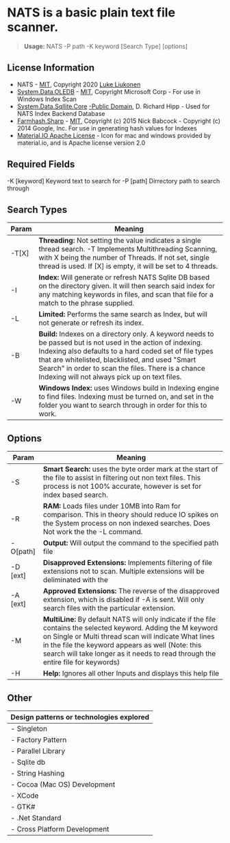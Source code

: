 # NATS is a basic plain text file scanner.
>  **Usage:** NATS -P path -K keyword [Search Type] [options]


## License Information

- NATS  - [MIT](https://github.com/liukonen/nats/blob/master/LICENSE), Copyright 2020 [Luke Liukonen](https://github.com/liukonen)
- [System.Data.OLEDB](https://github.com/dotnet/corefx) - [MIT](https://licenses.nuget.org/MIT), Copyright Microsoft Corp - For use in Windows Index Scan
- [System.Data.Sqllite.Core](https://system.data.sqlite.org/index.html/doc/trunk/www/index.wiki) [-Public Domain](https://www.sqlite.org/copyright.html), D. Richard Hipp - Used for NATS Index Backend Database 
- [Farmhash.Sharp](https://nickbabcock.github.io/Farmhash.Sharp/) - [MIT](https://github.com/nickbabcock/Farmhash.Sharp/blob/master/LICENSE.txt),  Copyright (c) 2015 Nick Babcock - Copyright (c) 2014 Google, Inc. For use in generating hash values for Indexes
- [Material.IO Apache License]("https://www.apache.org/licenses/LICENSE-2.0.html") - Icon for mac and windows provided by material.io, and is Apache license version 2.0

 ## Required Fields
 -K [keyword]    Keyword text to search for
 -P [path]       Dirrectory path to search through
                

##  Search Types

| Param | Meaning |
|-------|---------|
| -T[X] | **Threading:** Not setting the value indicates a single thread search. -T Implements Multithreading Scanning, with X being the number of Threads. If not set, single thread is used. If  [X] is empty, it will be set to 4 threads.|
| -I    | **Index:** Will generate or refresh NATS Sqlite DB based on the directory given. It will then search said index for any matching keywords in files, and scan that file for a match to  the phrase supplied.|
| -L    | **Limited:** Performs the same search as Index, but will not generate or refresh its index.|
| -B    | **Build:** Indexes on a directory only. A keyword needs to be passed but is not used in the action of indexing. Indexing also defaults to a hard coded set of file types that are whitelisted, blacklisted, and used "Smart Search" in order to scan the files. There is a chance Indexing will not always pick up on text files.|
| -W    | **Windows Index:** uses Windows build in Indexing engine to find files. Indexing must be turned on, and set in the folder you want to search through in order for this to work.|

## Options
| Param    | Meaning |
|----------|---------|
| -S       | **Smart Search:** uses the byte order mark at the start of the file to assist in filtering out non text files. This process is not 100% accurate, however is set for index based search.|
| -R       | **RAM:** Loads files under 10MB into Ram for comparison. This in theory should reduce IO spikes on the System process on non indexed searches. Does Not work the the -L command.|
| -O[path] | **Output:** Will output the command to the specified path file|
| -D [ext] | **Disapproved Extensions:** Implements filtering of file extensions not to scan. Multiple extensions will be deliminated with the | symbol. NAPS has a default blacklist of [7z|bmp|db|db-journal|dll|doc|docx|exe|jpg|m4v|mov|mp3|mp4|pdb|pdf|png|tmp|xls|xlsx|zip] and invoking this will override the default|
| -A [ext] | **Approved Extensions:** The reverse of the disapproved extension, which is disabled if -A is sent. Will only search files with the particular extension.|
| -M       | **MultiLine:** By default NATS will only indicate if the file contains the selected keyword. Adding the M keyword on Single or Multi thread scan will indicate What lines in the file the keyword appears as well (Note: this search will take longer as it needs to read through the entire file for keywords)|
| -H       | **Help:** Ignores all other Inputs and displays this help file|


## Other
|Design patterns or technologies explored|  
|--|
| - Singleton  |
| - Factory Pattern|
| - Parallel Library|
| - Sqlite db |
| - String Hashing |
|- Cocoa (Mac OS) Development|
|- XCode |
|- GTK#|
|- .Net Standard|
|- Cross Platform Development|
